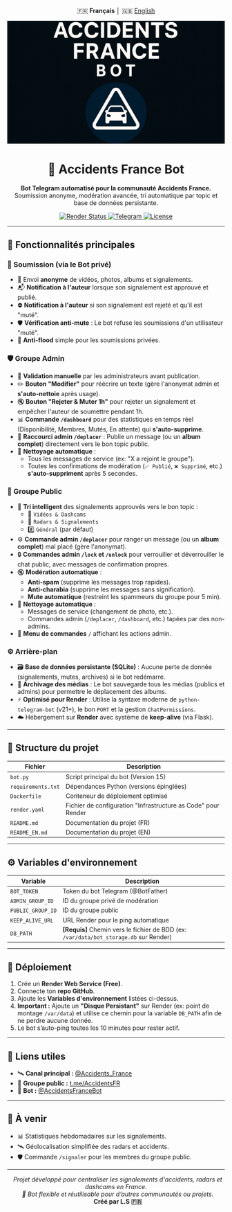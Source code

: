 <p align="center">
  🇫🇷 <b>Français</b> │ 🇬🇧 <a href="./README_EN.md">English</a>
</p>

![Bannière](https://github.com/Luxx05/AccidentsFranceBot/raw/main/assets/banner.png)

<h1 align="center">🚨 Accidents France Bot</h1>
<p align="center">
  <b>Bot Telegram automatisé pour la communauté Accidents France.</b><br>
  Soumission anonyme, modération avancée, tri automatique par topic et base de données persistante.
</p>

<p align="center">
  <a href="https://render.com">
    <img src="https://img.shields.io/badge/Render-Online-brightgreen?style=flat-square&logo=render&logoColor=white" alt="Render Status"/>
  </a>
  <a href="https://t.me/AccidentsFR">
    <img src="https://img.shields.io/badge/Telegram-Communauté-blue?style=flat-square&logo=telegram" alt="Telegram"/>
  </a>
  <a href="https://github.com/Luxx05/AccidentsFranceBot">
    <img src="https://img.shields.io/github/license/Luxx05/AccidentsFranceBot?style=flat-square" alt="License"/>
  </a>
</p>

---

## 🔧 Fonctionnalités principales

### 👤 Soumission (via le Bot privé)
- 📸 Envoi **anonyme** de vidéos, photos, albums et signalements.
- 📬 **Notification à l'auteur** lorsque son signalement est approuvé et publié.
- ⛔ **Notification à l'auteur** si son signalement est rejeté et qu'il est "muté".
- 🛡️ **Vérification anti-mute** : Le bot refuse les soumissions d'un utilisateur "muté".
- 🧱 **Anti-flood** simple pour les soumissions privées.

### 🛡️ Groupe Admin
- 🧩 **Validation manuelle** par les administrateurs avant publication.
- ✏️ **Bouton "Modifier"** pour réécrire un texte (gère l'anonymat admin et **s'auto-nettoie** après usage).
- 🔇 **Bouton "Rejeter & Muter 1h"** pour rejeter un signalement et empêcher l'auteur de soumettre pendant 1h.
- 📊 **Commande `/dashboard`** pour des statistiques en temps réel (Disponibilité, Membres, Mutés, En attente) qui **s'auto-supprime**.
- 🚀 **Raccourci admin `/deplacer`** : Publie un message (ou un **album complet**) directement vers le bon topic public.
- 🧹 **Nettoyage automatique** :
  - Tous les messages de service (ex: "X a rejoint le groupe").
  - Toutes les confirmations de modération (`✅ Publié`, `❌ Supprimé`, etc.) **s'auto-suppriment** après 5 secondes.

### 📢 Groupe Public
- 🧠 **Tri intelligent** des signalements approuvés vers le bon topic :  
  - 🎥 `Vidéos & Dashcams`  
  - 📍 `Radars & Signalements`
  - #️⃣ `Général` (par défaut)
- ⚙️ **Commande admin `/deplacer`** pour ranger un message (ou un **album complet**) mal placé (gère l'anonymat).
- 🔒 **Commandes admin `/lock` et `/unlock`** pour verrouiller et déverrouiller le chat public, avec messages de confirmation propres.
- 🔇 **Modération automatique** :
  - **Anti-spam** (supprime les messages trop rapides).
  - **Anti-charabia** (supprime les messages sans signification).
  - **Mute automatique** (restreint les spammeurs du groupe pour 5 min).
- 🧹 **Nettoyage automatique** :
  - Messages de service (changement de photo, etc.).
  - Commandes admin (`/deplacer`, `/dashboard`, etc.) tapées par des non-admins.
- 🤖 **Menu de commandes** `/` affichant les actions admin.

### ⚙️ Arrière-plan
- 🗃️ **Base de données persistante (SQLite)** : Aucune perte de donnée (signalements, mutes, archives) si le bot redémarre.
- 📂 **Archivage des médias** : Le bot sauvegarde tous les médias (publics et admins) pour permettre le déplacement des albums.
- ⚡ **Optimisé pour Render** : Utilise la syntaxe moderne de `python-telegram-bot` (v21+), le bon `PORT` et la gestion `ChatPermissions`.
- ☁️ Hébergement sur **Render** avec système de **keep-alive** (via Flask).

---

## 📡 Structure du projet

| Fichier | Description |
|----------|-------------|
| `bot.py` | Script principal du bot (Version 15) |
| `requirements.txt` | Dépendances Python (versions épinglées) |
| `Dockerfile` | Conteneur de déploiement optimisé |
| `render.yaml` | Fichier de configuration "Infrastructure as Code" pour Render |
| `README.md` | Documentation du projet (FR) |
| `README_EN.md` | Documentation du projet (EN) |

---

## ⚙️ Variables d'environnement

| Variable | Description |
|-----------|--------------|
| `BOT_TOKEN` | Token du bot Telegram (@BotFather) |
| `ADMIN_GROUP_ID` | ID du groupe privé de modération |
| `PUBLIC_GROUP_ID` | ID du groupe public |
| `KEEP_ALIVE_URL` | URL Render pour le ping automatique |
| `DB_PATH` | **[Requis]** Chemin vers le fichier de BDD (ex: `/var/data/bot_storage.db` sur Render) |

---

## 🚀 Déploiement

1. Crée un **Render Web Service (Free)**.
2. Connecte ton **repo GitHub**.
3. Ajoute les **Variables d'environnement** listées ci-dessus.
4. **Important :** Ajoute un **"Disque Persistant"** sur Render (ex: point de montage `/var/data`) et utilise ce chemin pour la variable `DB_PATH` afin de ne perdre aucune donnée.
5. Le bot s’auto-ping toutes les 10 minutes pour rester actif.

---

## 💬 Liens utiles

- 🛰️ **Canal principal :** [@Accidents_France](https://t.me/Accidents_France)  
- 👥 **Groupe public :** [t.me/AccidentsFR](https://t.me/AccidentsFR)  
- 🤖 **Bot :** [@AccidentsFranceBot](https://t.me/AccidentsFranceBot)

---

## 🧠 À venir

- 📊 Statistiques hebdomadaires sur les signalements.
- 🛰️ Géolocalisation simplifiée des radars et accidents.
- 🛡️ Commande `/signaler` pour les membres du groupe public.

---

<p align="center">
  <i>Projet développé pour centraliser les signalements d'accidents, radars et dashcams en France.</i><br>
  <i>🔧 Bot flexible et réutilisable pour d’autres communautés ou projets.</i><br>
  <b>Créé par L.S 🇫🇷</b>
</p>
